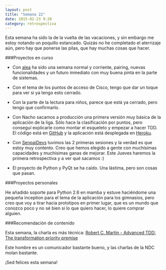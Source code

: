```yaml
---
layout: post
title: "Semana 22"
date: 2015-02-23 9:20
category: retrospectiva
---
```


Esta semana ha sido la de la vuelta de las vacaciones, y sin embargo me estoy
notando un poquillo estancado. Quizás no he completado el aterrizaje aún, pero
hay que ponerse las pilas, que hay muchas cosas que hacer.

###Proyectos en curso

* Con [alea](http://alea-soluciones.com) ha sido una semana normal y corriente,
  pairing, nuevas funcionalidades y un futuro inmediato con muy buena pinta en
  la parte de sistemas.

* Con el tema de los puntos de acceso de Cisco, tengo que dar un toque para ver
  si ya tengo esto cerrado.

* Con la parte de la lectura para niños, parece que está ya cerrado, pero tengo
  que confirmarlo.

* Con Nacho sacamos a producción una primera versión muy básica de la aplicación
  de la liga. Sólo hace la clasificación por puntos, pero conseguí explicarle
  como montar el esqueleto y empezar a hacer TDD. El código está en
  [GitHub](https://github.com/nestorsalceda/liga-futbolin) y la aplicación está
  desplegada en [Heroku](http://lafzaragoza.herokuapps.com).

* Con [SenpaiDevs](http://senpaidevs.com) tuvimos las 2 primeras sesiones y la
  verdad es que estoy muy contento. Creo que hemos elegido a gente con
  muchísimas capacidades y muchísimas ganas de mejorar. Este Jueves haremos la
  primera retrospectiva y a ver qué sacamos :)

* El proyecto de Python y PyQt se ha caído. Una lástima, pero son cosas que
  pasan.

###Proyectos personales

He añadido soporte para Python 2.6 en mamba y estuve haciéndome una pequeña
inception para el tema de la aplicación para los gimnasios, pero creo que voy a
tirar hacia prototipos en primer lugar, que es un mundo que conozco poco y no sé
bien si lo que quiero hacer, lo quiere comprar alguien.

###Recomendación de contenido

Esta semana, la charla es más técnica: [Robert C. Martin - Advanced TDD: The
transformation priority premise](https://vimeo.com/97516288)

Este hombre es un comunicador bastante bueno, y las charlas de la NDC molan
bastante.

¡Sed felices esta semana!


